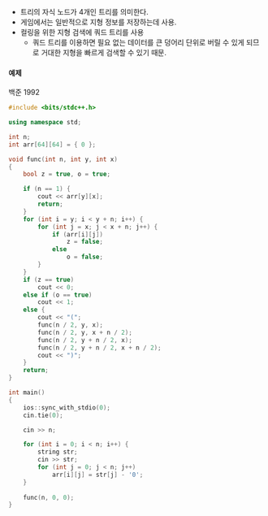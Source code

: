 - 트리의 자식 노드가 4개인 트리를 의미한다.
- 게임에서는 일반적으로 지형 정보를 저장하는데 사용.
- 컬링을 위한 지형 검색에 쿼드 트리를 사용
	- 쿼드 트리를 이용하면 필요 없는 데이터를 큰 덩어리 단위로 버릴 수 있게 되므로 거대한 지형을 빠르게 검색할 수 있기 때문.

#### 예제
백준 1992
```c++
#include <bits/stdc++.h>

using namespace std;

int n;
int arr[64][64] = { 0 };

void func(int n, int y, int x)
{
	bool z = true, o = true;

	if (n == 1) {
		cout << arr[y][x];
		return;
	}
	for (int i = y; i < y + n; i++) {
		for (int j = x; j < x + n; j++) {
			if (arr[i][j])
				z = false;
			else
				o = false;
		}
	}
	if (z == true)
		cout << 0;
	else if (o == true)
		cout << 1;
	else {
		cout << "(";
		func(n / 2, y, x);
		func(n / 2, y, x + n / 2);
		func(n / 2, y + n / 2, x);
		func(n / 2, y + n / 2, x + n / 2);
		cout << ")";
	}
	return;
}

int main() 
{
	ios::sync_with_stdio(0);
	cin.tie(0);

	cin >> n;

	for (int i = 0; i < n; i++) {
		string str;
		cin >> str;
		for (int j = 0; j < n; j++)
			arr[i][j] = str[j] - '0';
	}
	
	func(n, 0, 0);
}
```